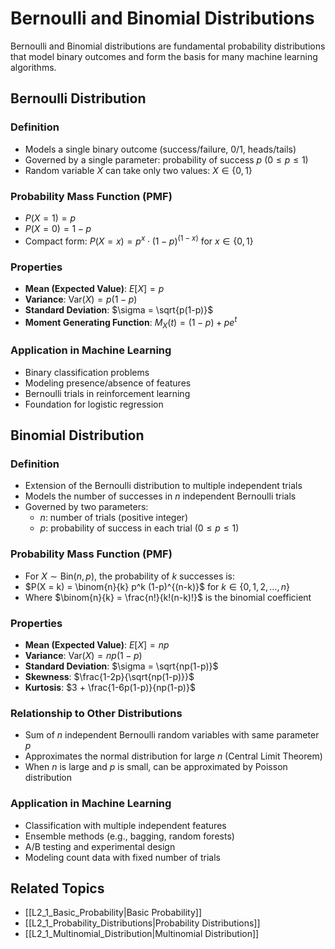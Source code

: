 # Bernoulli and Binomial Distributions

Bernoulli and Binomial distributions are fundamental probability distributions that model binary outcomes and form the basis for many machine learning algorithms.

## Bernoulli Distribution

### Definition
- Models a single binary outcome (success/failure, 0/1, heads/tails)
- Governed by a single parameter: probability of success $p$ $(0 \leq p \leq 1)$
- Random variable $X$ can take only two values: $X \in \{0, 1\}$

### Probability Mass Function (PMF)
- $P(X = 1) = p$
- $P(X = 0) = 1 - p$
- Compact form: $P(X = x) = p^x \cdot (1-p)^{(1-x)}$ for $x \in \{0, 1\}$

### Properties
- **Mean (Expected Value)**: $E[X] = p$
- **Variance**: $\text{Var}(X) = p(1-p)$
- **Standard Deviation**: $\sigma = \sqrt{p(1-p)}$
- **Moment Generating Function**: $M_X(t) = (1-p) + pe^t$

### Application in Machine Learning
- Binary classification problems
- Modeling presence/absence of features
- Bernoulli trials in reinforcement learning
- Foundation for logistic regression

## Binomial Distribution

### Definition
- Extension of the Bernoulli distribution to multiple independent trials
- Models the number of successes in $n$ independent Bernoulli trials
- Governed by two parameters:
  - $n$: number of trials (positive integer)
  - $p$: probability of success in each trial $(0 \leq p \leq 1)$

### Probability Mass Function (PMF)
- For $X \sim \text{Bin}(n, p)$, the probability of $k$ successes is:
- $P(X = k) = \binom{n}{k} p^k (1-p)^{(n-k)}$ for $k \in \{0, 1, 2, \ldots, n\}$
- Where $\binom{n}{k} = \frac{n!}{k!(n-k)!}$ is the binomial coefficient

### Properties
- **Mean (Expected Value)**: $E[X] = np$
- **Variance**: $\text{Var}(X) = np(1-p)$
- **Standard Deviation**: $\sigma = \sqrt{np(1-p)}$
- **Skewness**: $\frac{1-2p}{\sqrt{np(1-p)}}$
- **Kurtosis**: $3 + \frac{1-6p(1-p)}{np(1-p)}$

### Relationship to Other Distributions
- Sum of $n$ independent Bernoulli random variables with same parameter $p$
- Approximates the normal distribution for large $n$ (Central Limit Theorem)
- When $n$ is large and $p$ is small, can be approximated by Poisson distribution

### Application in Machine Learning
- Classification with multiple independent features
- Ensemble methods (e.g., bagging, random forests)
- A/B testing and experimental design
- Modeling count data with fixed number of trials

## Related Topics
- [[L2_1_Basic_Probability|Basic Probability]]
- [[L2_1_Probability_Distributions|Probability Distributions]]
- [[L2_1_Multinomial_Distribution|Multinomial Distribution]] 